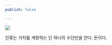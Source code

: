 ```yaml
---
publish: false

---
```

![](https://youtu.be/72i24TV4Y00?si=uDwCLqQPVH3_U-oD)

인류는 가치를 계량하는 단 하나의 수단만을 안다. 돈이다.